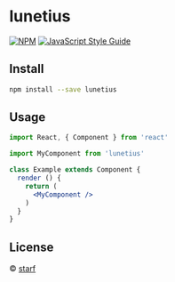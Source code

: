 # lunetius

> 

[![NPM](https://img.shields.io/npm/v/lunetius.svg)](https://www.npmjs.com/package/lunetius) [![JavaScript Style Guide](https://img.shields.io/badge/code_style-standard-brightgreen.svg)](https://standardjs.com)

## Install

```bash
npm install --save lunetius
```

## Usage

```jsx
import React, { Component } from 'react'

import MyComponent from 'lunetius'

class Example extends Component {
  render () {
    return (
      <MyComponent />
    )
  }
}
```

## License

 © [starf](https://github.com/starf)
